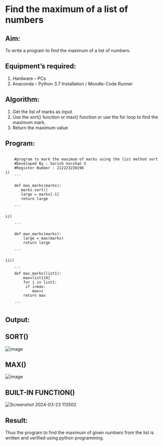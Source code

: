# Find the maximum of a list of numbers
## Aim:
To write a program to find the maximum of a list of numbers.
## Equipment’s required:
1.	Hardware – PCs
2.	Anaconda – Python 3.7 Installation / Moodle-Code Runner
## Algorithm:
1.	Get the list of marks as input
2.	Use the sort() function or max() function or use the for loop to find the maximum mark.
3.	Return the maximum value
## Program:
```

    #program to mark the maximum of marks using the list method sort
    #Developed By : Sarish Varshan V
    #Register Number : 212223230196 
i)    
    ```
   
    def max_marks(marks):
       marks.sort()
       large = marks[-1]
       return large

    ```

ii)	 
    
    ```
      
    def max_marks(marks):
        large = max(marks)
        return large

    ```

iii) 
  
    ```
    def max_marks(list1):
        max=list1[0]
        for i in list1:
         if i>max:
            max=i
        return max

    ```

```

## Output:
## SORT()
![image](https://github.com/sarishvarshan/FindMaximum/assets/152167665/d8a7086b-cec8-4e5d-99ab-6068908ceeec)
## MAX()
![image](https://github.com/sarishvarshan/FindMaximum/assets/152167665/58106af6-52ff-4541-ac31-d390c0736dd9)
## BUILT-IN FUNCTION()
![Screenshot 2024-03-23 113502](https://github.com/sarishvarshan/FindMaximum/assets/152167665/e3ac2597-a87f-4fcb-ac57-25cc298f84d8)






## Result:
Thus the program to find the maximum of given numbers from the list is written and verified using python programming.
